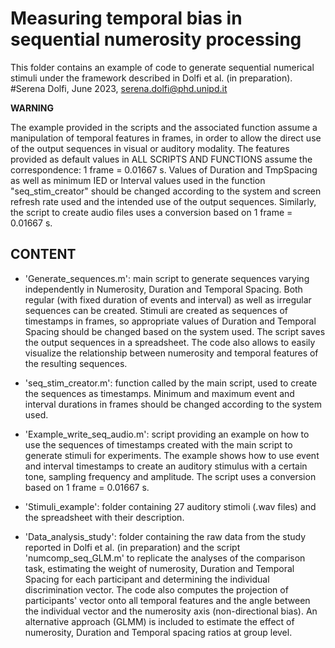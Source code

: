 # Measuring temporal bias in sequential numerosity processing

This folder contains an example of code to generate sequential numerical stimuli under the framework described in Dolfi et al. (in preparation).
#Serena Dolfi, June 2023, serena.dolfi@phd.unipd.it

**WARNING**

The example provided in the scripts and the associated function assume a manipulation of temporal features in frames, in order to allow the direct use of the output sequences in visual or auditory modality. The features provided as default values in ALL SCRIPTS AND FUNCTIONS assume the correspondence: 1 frame = 0.01667 s. Values of Duration and TmpSpacing as well as minimum IED or Interval values used in the function "seq_stim_creator" should be changed according to the system and screen refresh rate used and the intended use of the output sequences. Similarly, the script to create audio files uses a conversion based on 1 frame = 0.01667 s.

## CONTENT

- 'Generate_sequences.m': main script to generate sequences varying independently in Numerosity, Duration and Temporal Spacing. Both regular (with fixed duration of events and interval) as well as irregular sequences can be created. Stimuli are created as sequences of timestamps in frames, so appropriate values of Duration and Temporal Spacing should be changed based on the system used. The script saves the output sequences in a spreadsheet. The code also allows to easily visualize the relationship between numerosity and temporal features of the resulting sequences. 

- 'seq_stim_creator.m': function called by the main script, used to create the sequences as timestamps. Minimum and maximum event and interval durations in frames should be changed according to the system used.  

- 'Example_write_seq_audio.m': script providing an example on how to use the sequences of timestamps created with the main script to generate stimuli for experiments. The example shows how to use event and interval timestamps to create an auditory stimulus with a certain tone, sampling frequency and amplitude. The script uses a conversion based on 1 frame = 0.01667 s.

- 'Stimuli_example': folder containing 27 auditory stimoli (.wav files) and the spreadsheet with their description. 

- 'Data_analysis_study': folder containing the raw data from the study reported in Dolfi et al. (in preparation) and the script 'numcomp_seq_GLM.m' to replicate the analyses of the comparison task, estimating the weight of numerosity, Duration and Temporal Spacing for each participant and determining the individual discrimination vector. The code also computes the projection of participants' vector onto all temporal features and the angle between the individual vector and the numerosity axis (non-directional bias). An alternative approach (GLMM) is included to estimate the effect of numerosity, Duration and Temporal spacing ratios at group level.
